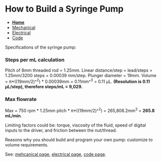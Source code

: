 # How to Build a Syringe Pump

- **[Home](/Syringe-Pump-Assignment/index)**
- [Mechanical](/Syringe-Pump-Assignment/mechanical)
- [Electrical](/Syringe-Pump-Assignment/electrical)
- [Code](/Syringe-Pump-Assignment/code)

Specifications of the syringe pump:

### Steps per mL calculation 
Pitch of 8mm threaded rod = 1.25mm.
Linear distance/step = lead/steps = 1.25mm/3200 steps = 0.00039 mm/step.
Plunger diameter = 19mm. Volume = π*((19mm/2)^<sup>2</sup>) * 0.00039mm = 0.11mm^<sup>3</sup> = 0.11 μL.
**(Resolution is 0.11 μL/step), therefore steps/mL = 9,029.**

### Max flowrate
Max = 750 rpm * 1.25mm pitch * π*((19mm/2)^<sup>2</sup>) = 265,808.2mm<sup>3</sup> = **265.8 mL/min**. 

Limiting factors could be: torque, viscosity of the fluid, speed of digital inputs to the driver, and friction between the nut/thread. 


Reasons why you should build and program your own pump: customize to volume requirements. 

See: [mehcanical page](/Syringe-Pump-Assignment/mechanical), [electrical page](/Syringe-Pump-Assignment/electrical), [code page](/Syringe-Pump-Assignment/code).


